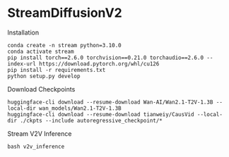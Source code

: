 # StreamDiffusionV2

Installation
```shell
conda create -n stream python=3.10.0
conda activate stream
pip install torch==2.6.0 torchvision==0.21.0 torchaudio==2.6.0 --index-url https://download.pytorch.org/whl/cu126
pip install -r requirements.txt 
python setup.py develop
```

Download Checkpoints
```shell
huggingface-cli download --resume-download Wan-AI/Wan2.1-T2V-1.3B --local-dir wan_models/Wan2.1-T2V-1.3B
huggingface-cli download --resume-download tianweiy/CausVid --local-dir ./ckpts --include autoregressive_checkpoint/*
```

Stream V2V Inference
```shell
bash v2v_inference
```